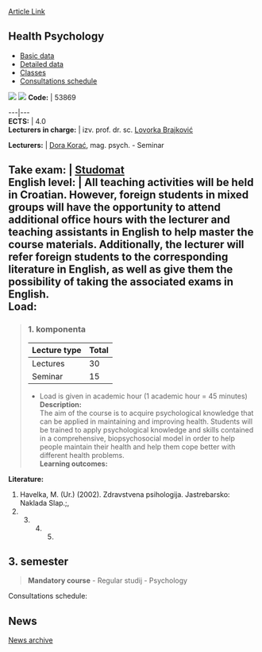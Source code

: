 [Article Link](https://www.fhs.hr/en/course/heapsy)

## Health Psychology
  * [Basic data](https://www.fhs.hr/en/course/heapsy#v1id-523781_727475_1_0 "Basic data")
  * [Detailed data](https://www.fhs.hr/en/course/heapsy#v1id-523781_727475_1_1 "Detailed data")
  * [Classes](https://www.fhs.hr/en/course/heapsy#v1id-523781_727475_1_2 "Classes")
  * [Consultations schedule](https://www.fhs.hr/en/course/heapsy#v1id-523781_727475_1_3 "Consultations schedule")


[![](https://www.fhs.hr/img/flags/gif/hr.gif)](https://www.fhs.hr/predmet/zdrpsi) [![](https://www.fhs.hr/img/flags/gif/gb.gif)](https://www.fhs.hr/en/course/heapsy)
**Code:** |  53869  
  
---|---  
**ECTS:** |  4.0   
**Lecturers in charge:** |  izv. prof. dr. sc. [Lovorka Brajković](https://www.fhs.hr/staff/lovorka.brajkovic)   
  
**Lecturers:** |  [Dora Korać](https://www.fhs.hr/djelatnik/dora.korac), mag. psych. - Seminar  
  
**Take exam:** |  [Studomat](http://www.isvu.hr/studomat)  
**English level:** |  All teaching activities will be held in Croatian. However, foreign students in mixed groups will have the opportunity to attend additional office hours with the lecturer and teaching assistants in English to help master the course materials. Additionally, the lecturer will refer foreign students to the corresponding literature in English, as well as give them the possibility of taking the associated exams in English.   
**Load:**  
---  
> ### 1. komponenta
> | Lecture type | Total  
> ---|---  
> Lectures | 30  
> Seminar | 15  
> * Load is given in academic hour (1 academic hour = 45 minutes)   
**Description:**  
> The aim of the course is to acquire psychological knowledge that can be applied in maintaining and improving health. Students will be trained to apply psychological knowledge and skills contained in a comprehensive, biopsychosocial model in order to help people maintain their health and help them cope better with different health problems.  
**Learning outcomes:**  

  
**Literature:**  
  1. Havelka, M. (Ur.) (2002). Zdravstvena psihologija. Jastrebarsko: Naklada Slap.;, 
  2.   3.   4.   5. 
  
**3. semester**  
---  
> **Mandatory course** - Regular studij - Psychology  
>   
Consultations schedule: 


## News
[News archive](https://www.fhs.hr/en/course/heapsy?@=20pz2#news_85077 "News archive")
